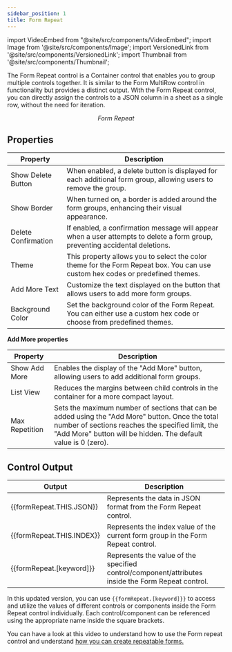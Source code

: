 ```yaml
---
sidebar_position: 1
title: Form Repeat
---
```


import VideoEmbed from "@site/src/components/VideoEmbed";
import Image from '@site/src/components/Image';
import VersionedLink from '@site/src/components/VersionedLink';
import Thumbnail from '@site/src/components/Thumbnail';

The Form Repeat control is a Container control that enables you to group multiple controls together. It is similar to the Form MultiRow control in functionality but provides a distinct output. With the Form Repeat control, you can directly assign the controls to a JSON column in a sheet as a single row, without the need for iteration.

<figure>
  <Thumbnail src="/img/reference/controls/form-repeat/preview.png" alt="Form Repeat" />
  <figcaption align = "center"><i>Form Repeat</i></figcaption>
</figure>



## Properties


| Property             | Description                                                                                                         |
|----------------------|---------------------------------------------------------------------------------------------------------------------|
| Show Delete Button   | When enabled, a delete button is displayed for each additional form group, allowing users to remove the group.     |
| Show Border          | When turned on, a border is added around the form groups, enhancing their visual appearance.                       |
| Delete Confirmation  | If enabled, a confirmation message will appear when a user attempts to delete a form group, preventing accidental deletions. |
| Theme                | This property allows you to select the color theme for the Form Repeat box. You can use custom hex codes or predefined themes. |
| Add More Text        | Customize the text displayed on the button that allows users to add more form groups.                              |
| Background Color     | Set the background color of the Form Repeat. You can either use a custom hex code or choose from predefined themes. |

**Add More properties**

| Property             | Description                                                                                                       |
|----------------------|-------------------------------------------------------------------------------------------------------------------|
| Show Add More        | Enables the display of the "Add More" button, allowing users to add additional form groups.                    |
| List View            | Reduces the margins between child controls in the container for a more compact layout.                          |
| Max Repetition       | Sets the maximum number of sections that can be added using the "Add More" button. Once the total number of sections reaches the specified limit, the "Add More" button will be hidden. The default value is 0 (zero). |

## Control Output

| Output                             | Description                                                                                                    |
|------------------------------------|----------------------------------------------------------------------------------------------------------------|
| {{formRepeat.THIS.JSON}}           | Represents the data in JSON format from the Form Repeat control.                                              |
| {{formRepeat.THIS.INDEX}}          | Represents the index value of the current form group in the Form Repeat control.                             |
| {{formRepeat.[keyword]}} | Represents the value of the specified control/component/attributes inside the Form Repeat control.                     |

In this updated version, you can use `{{formRepeat.[keyword]}}` to access and utilize the values of different controls or components inside the Form Repeat control individually. Each control/component can be referenced using the appropriate name inside the square brackets.


You can have a look at this video to understand how to use the Form repeat control and understand [how you can create repeatable forms.](https://community.dronahq.com/t/creating-repeatable-forms-using-form-repeat-control)


<figure>
  <VideoEmbed host='youtube' videoId='4qhpRxy01e4' />
</figure>